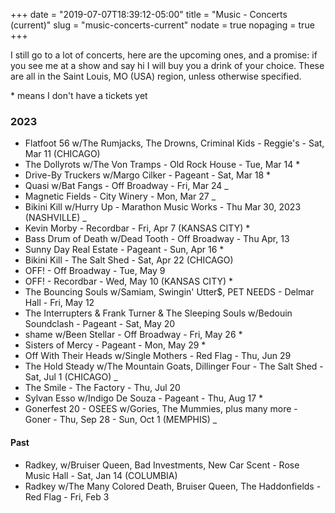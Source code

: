 +++
date = "2019-07-07T18:39:12-05:00"
title = "Music - Concerts (current)"
slug = "music-concerts-current"
nodate = true
nopaging = true
+++

I still go to a lot of concerts, here are the upcoming ones, and a promise: if you see me at a show and say hi I will buy you a drink of your choice. These are all in the Saint Louis, MO (USA) region, unless otherwise specified. 

\* means I don't have a tickets yet

### 2023

* Flatfoot 56 w/The Rumjacks, The Drowns, Criminal Kids - Reggie's - Sat, Mar 11 (CHICAGO)
* The Dollyrots w/The Von Tramps - Old Rock House - Tue, Mar 14 *
* Drive-By Truckers w/Margo Cilker - Pageant - Sat, Mar 18 * 
* Quasi w/Bat Fangs - Off Broadway - Fri, Mar 24 _
* Magnetic Fields - City Winery - Mon, Mar 27 _
* Bikini Kill w/Hurry Up - Marathon Music Works - Thu Mar 30, 2023 (NASHVILLE) _
* Kevin Morby - Recordbar - Fri, Apr 7 (KANSAS CITY) *
* Bass Drum of Death w/Dead Tooth - Off Broadway - Thu Apr, 13
* Sunny Day Real Estate - Pageant - Sun, Apr 16 *
* Bikini Kill - The Salt Shed - Sat, Apr 22 (CHICAGO)
* OFF! - Off Broadway - Tue, May 9
* OFF! - Recordbar - Wed, May 10 (KANSAS CITY) *
* The Bouncing Souls w/Samiam, Swingin' Utter$, PET NEEDS - Delmar Hall - Fri, May 12 
* The Interrupters & Frank Turner & The Sleeping Souls w/Bedouin Soundclash - Pageant - Sat, May 20 
* shame w/Been Stellar - Off Broadway - Fri, May 26 *
* Sisters of Mercy - Pageant - Mon, May 29 *
* Off With Their Heads w/Single Mothers - Red Flag - Thu, Jun 29
* The Hold Steady w/The Mountain Goats, Dillinger Four - The Salt Shed - Sat, Jul 1 (CHICAGO) _
* The Smile - The Factory - Thu, Jul 20
* Sylvan Esso w/Indigo De Souza - Pageant - Thu, Aug 17 * 
* Gonerfest 20 - OSEES w/Gories, The Mummies, plus many more - Goner - Thu, Sep 28 - Sun, Oct 1 (MEMPHIS) _

#### Past

* Radkey, w/Bruiser Queen, Bad Investments, New Car Scent - Rose Music Hall - Sat, Jan 14 (COLUMBIA)
* Radkey w/The Many Colored Death, Bruiser Queen, The Haddonfields - Red Flag - Fri, Feb 3
